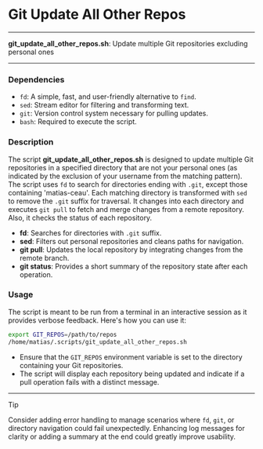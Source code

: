 # Git Update All Other Repos

---

**git_update_all_other_repos.sh**: Update multiple Git repositories excluding personal ones

---

### Dependencies

- `fd`: A simple, fast, and user-friendly alternative to `find`.
- `sed`: Stream editor for filtering and transforming text.
- `git`: Version control system necessary for pulling updates.
- `bash`: Required to execute the script.

### Description

The script **git_update_all_other_repos.sh** is designed to update multiple Git repositories in a specified directory that are not your personal ones (as indicated by the exclusion of your username from the matching pattern). The script uses `fd` to search for directories ending with `.git`, except those containing 'matias-ceau'. Each matching directory is transformed with `sed` to remove the `.git` suffix for traversal. It changes into each directory and executes `git pull` to fetch and merge changes from a remote repository. Also, it checks the status of each repository.

- **fd**: Searches for directories with `.git` suffix.
- **sed**: Filters out personal repositories and cleans paths for navigation.
- **git pull**: Updates the local repository by integrating changes from the remote branch.
- **git status**: Provides a short summary of the repository state after each operation.

### Usage

The script is meant to be run from a terminal in an interactive session as it provides verbose feedback. Here's how you can use it:

```bash
export GIT_REPOS=/path/to/repos
/home/matias/.scripts/git_update_all_other_repos.sh
```

- Ensure that the `GIT_REPOS` environment variable is set to the directory containing your Git repositories.
- The script will display each repository being updated and indicate if a pull operation fails with a distinct message.

---

> [!TIP] 
> Consider adding error handling to manage scenarios where `fd`, `git`, or directory navigation could fail unexpectedly. Enhancing log messages for clarity or adding a summary at the end could greatly improve usability.